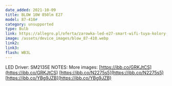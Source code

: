 ```yaml
---
date_added: 2021-10-09
title: BLOW 10W 850lm E27
model: 87-410#
category: unsupported
type: Bulb
link: https://allegro.pl/oferta/zarowka-led-e27-smart-wifi-tuya-kolory-rgb-10w-11236632285
image: /assets/device_images/blow_87-410.webp
link2: 
link3: 
flash: WB3L
---
```

LED Driver: SM2135E
NOTES:
More images:
[https://ibb.co/GRKJtCS](https://ibb.co/GRKJtCS)
[https://ibb.co/N2275s5](https://ibb.co/N2275s5)
[https://ibb.co/YBg9JZB](https://ibb.co/YBg9JZB)